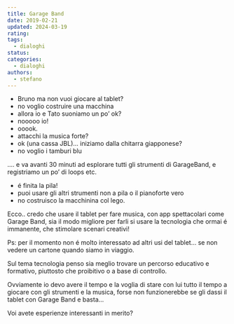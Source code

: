 ```yaml
---
title: Garage Band
date: 2019-02-21
updated: 2024-03-19
rating: 
tags:
  - dialoghi
status: 
categories:
  - dialoghi
authors:
  - stefano
---
```


- Bruno ma non vuoi giocare al tablet?
- no voglio costruire una macchina
- allora io e Tato suoniamo un po’ ok?
- nooooo io!
- ooook.
- attacchi la musica forte?
- ok (una cassa JBL)... iniziamo dalla chitarra giapponese?
- no voglio i tamburi blu

.... e va avanti 30 minuti ad esplorare tutti gli strumenti di GarageBand, e registriamo un po’ di loops etc.

- é finita la pila!
- puoi usare gli altri strumenti non a pila o il pianoforte vero
- no costruisco la macchinina col lego.

Ecco.. credo che usare il tablet per fare musica, con app spettacolari come Garage Band, sia il modo migliore per farli si usare la tecnologia che ormai é immanente, che stimolare scenari creativi!

Ps: per il momento non é molto interessato ad altri usi del tablet... se non vedere un cartone quando siamo in viaggio.

Sul tema tecnologia penso sia meglio trovare un percorso educativo e formativo, piuttosto che proibitivo o a base di controllo.

Ovviamente io devo avere il tempo e la voglia di stare con lui tutto il tempo a giocare con gli strumenti e la musica, forse non funzionerebbe se gli dassi il tablet con Garage Band e basta...

Voi avete esperienze interessanti in merito?
